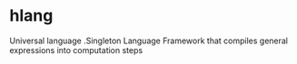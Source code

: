 # hlang
Universal language .Singleton Language Framework that compiles general expressions into computation steps 
